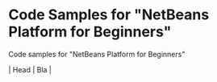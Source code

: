 Code Samples for "NetBeans Platform for Beginners"
=============

Code samples for "NetBeans Platform for Beginners"

| Head | Bla | 
